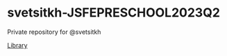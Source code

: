 # svetsitkh-JSFEPRESCHOOL2023Q2
Private repository for @svetsitkh

[Library](https://rolling-scopes-school.github.io/svetsitkh-JSFEPRESCHOOL2023Q2/library/)
